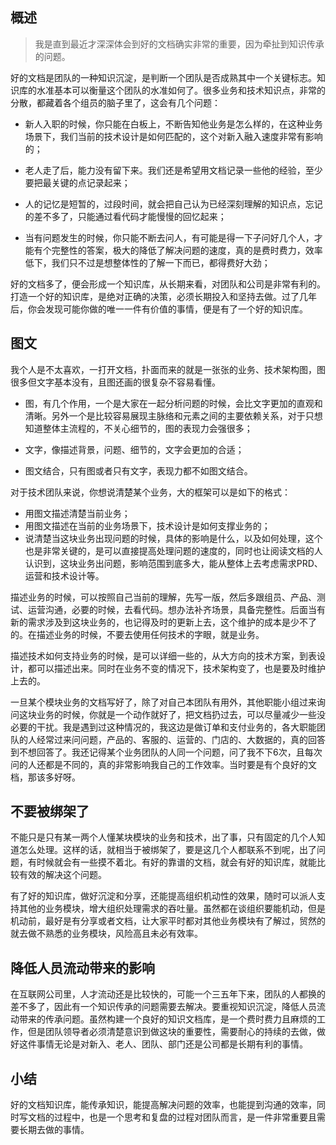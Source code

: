 ## 概述

> 我是直到最近才深深体会到好的文档确实非常的重要，因为牵扯到知识传承的问题。

好的文档是团队的一种知识沉淀，是判断一个团队是否成熟其中一个关键标志。知识库的水准基本可以衡量这个团队的水准如何了。很多业务和技术知识点，非常的分散，都藏着各个组员的脑子里了，这会有几个问题：

- 新人入职的时候，你只能在白板上，不断告知他业务是怎么样的，在这种业务场景下，我们当前的技术设计是如何匹配的，这个对新入融入速度非常有影响的；

- 老人走了后，能力没有留下来。我们还是希望用文档记录一些他的经验，至少要把最关键的点记录起来；

- 人的记忆是短暂的，过段时间，就会把自己认为已经深刻理解的知识点，忘记的差不多了，只能通过看代码才能慢慢的回忆起来；

- 当有问题发生的时候，你只能不断去问人，有可能是得一下子问好几个人，才能有个完整性的答案，极大的降低了解决问题的速度，真的是费时费力，效率低下，我们只不过是想整体性的了解一下而已，都得费好大劲；

好的文档多了，便会形成一个知识库，从长期来看，对团队和公司是非常有利的。打造一个好的知识库，是绝对正确的决策，必须长期投入和坚持去做。过了几年后，你会发现可能你做的唯一一件有价值的事情，便是有了一个好的知识库。

## 图文

我个人是不太喜欢，一打开文档，扑面而来的就是一张张的业务、技术架构图，图很多但文字基本没有，且图还画的很复杂不容易看懂。

- 图，有几个作用，一个是大家在一起分析问题的时候，会比文字更加的直观和清晰。另外一个是比较容易展现主脉络和元素之间的主要依赖关系，对于只想知道整体主流程的，不关心细节的，图的表现力会强很多；

- 文字，像描述背景，问题、细节的，文字会更加的合适；

- 图文结合，只有图或者只有文字，表现力都不如图文结合。

对于技术团队来说，你想说清楚某个业务，大的框架可以是如下的格式：

- 用图文描述清楚当前业务；
- 用图文描述在当前的业务场景下，技术设计是如何支撑业务的；
- 说清楚当这块业务出现问题的时候，具体的影响是什么，以及如何处理，这个也是非常关键的，是可以直接提高处理问题的速度的，同时也让阅读文档的人认识到，这块业务出问题，影响范围到底多大，能从整体上去考虑需求PRD、运营和技术设计等。

描述业务的时候，可以按照自己当前的理解，先写一版，然后多跟组员、产品、测试、运营沟通，必要的时候，去看代码。想办法补齐场景，具备完整性。后面当有新的需求涉及到这块业务的，也记得及时的更新上去，这个维护的成本是少不了的。在描述业务的时候，不要去使用任何技术的字眼，就是业务。

描述技术如何支持业务的时候，是可以详细一些的，从大方向的技术方案，到表设计，都可以描述出来。同时在业务不变的情况下，技术架构变了，也是要及时维护上去的。

一旦某个模块业务的文档写好了，除了对自己本团队有用外，其他职能小组过来询问这块业务的时候，你就是一个动作就好了，把文档扔过去，可以尽量减少一些没必要的干扰。我是遇到过这种情况的，我这边是做订单和支付业务的，各大职能团队的人经常过来问问题，产品的、客服的、运营的、门店的、大数据的，真的回答到不想回答了。我还记得某个业务团队的人同一个问题，问了我不下6次，且每次问的人还都是不同的，真的非常影响我自己的工作效率。当时要是有个良好的文档，那该多好呀。


## 不要被绑架了

不能只是只有某一两个人懂某块模块的业务和技术，出了事，只有固定的几个人知道怎么处理。这样的话，就相当于被绑架了，要是这几个人都联系不到呢，出了问题，有时候就会有一些摸不着北。有好的靠谱的文档，就会有好的知识库，就能比较有效的解决这个问题。

有了好的知识库，做好沉淀和分享，还能提高组织机动性的效果，随时可以派人支持其他的业务模块，增大组织处理需求的吞吐量。虽然都在谈组织要能机动，但是机动前，最好是有分享或者文档，让大家平时都对其他业务模块有了解过，贸然的就去做不熟悉的业务模块，风险高且未必有效率。


## 降低人员流动带来的影响

在互联网公司里，人才流动还是比较快的，可能一个三五年下来，团队的人都换的差不多了，因此有一个知识传承的问题需要去解决。要重视知识沉淀，降低人员流动带来的传承问题。虽然构建一个良好的知识文档库，是一个费时费力且麻烦的工作，但是团队领导者必须清楚意识到做这块的重要性，需要耐心的持续的去做，做好这件事情无论是对新入、老人、团队、部门还是公司都是长期有利的事情。


## 小结

好的文档知识库，能传承知识，能提高解决问题的效率，也能提到沟通的效率，同时写文档的过程中，也是一个思考和复盘的过程对团队而言，是一件非常重要且需要长期去做的事情。




